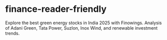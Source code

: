 # finance-reader-friendly
Explore the best green energy stocks in India 2025 with Finowings. Analysis of Adani Green, Tata Power, Suzlon, Inox Wind, and renewable investment trends.
